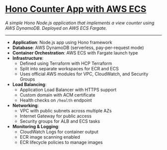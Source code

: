 # [Hono Counter App with AWS ECS](https://hono-ecs.lukelearnsthe.cloud)

_A simple Hono Node.js application that implements a view counter using AWS DynamoDB. Deployed on AWS ECS Fargate._

---

- **Application**: Node.js app using Hono framework
- **Database**: AWS DynamoDB (serverless, pay-per-request mode)
- **Container Orchestration**: AWS ECS with Fargate launch type
- **Infrastructure**:
  - Defined using Terraform with HCP Terraform
  - Split into separate workspaces for ECR and ECS
  - Uses official AWS modules for VPC, CloudWatch, and Security Groups
- **Load Balancing**:
  - Application Load Balancer with HTTPS support
  - Custom domain with ACM certificate
  - Health checks on `/health` endpoint
- **Networking**:
  - VPC with public subnets across multiple AZs
  - Internet Gateway for public access
  - Security groups for ALB and ECS tasks
- **Monitoring & Logging**:
  - CloudWatch Logs for container output
  - ECR image scanning enabled
  - ECR lifecycle policies to manage images
